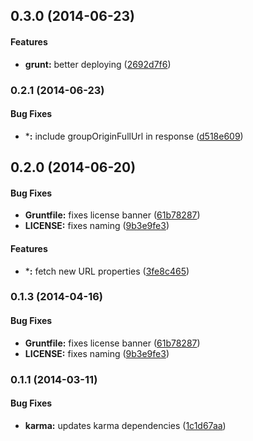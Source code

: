 <a name="0.3.0"></a>
## 0.3.0 (2014-06-23)


#### Features

* **grunt:** better deploying ([2692d7f6](https://github.com/sofa/sofa-search-service/commit/2692d7f631d95413a67c4736be3a19482829bb4e))


<a name="0.2.1"></a>
### 0.2.1 (2014-06-23)


#### Bug Fixes

* ***:** include groupOriginFullUrl in response ([d518e609](https://github.com/sofa/sofa-search-service/commit/d518e6095b4c176151cede5c7ca2e9fac40125e1))


<a name="0.2.0"></a>
## 0.2.0 (2014-06-20)


#### Bug Fixes

* **Gruntfile:** fixes license banner ([61b78287](https://github.com/sofa/sofa-search-service/commit/61b7828701121cb4da5af72586fdbe71d2b6841b))
* **LICENSE:** fixes naming ([9b3e9fe3](https://github.com/sofa/sofa-search-service/commit/9b3e9fe3fcd4388911f57d195510117648f8c985))


#### Features

* ***:** fetch new URL properties ([3fe8c465](https://github.com/sofa/sofa-search-service/commit/3fe8c465198ea31b647a9d3b4cb7cb863dd7bc02))


<a name="0.1.3"></a>
### 0.1.3 (2014-04-16)


#### Bug Fixes

* **Gruntfile:** fixes license banner ([61b78287](https://github.com/sofa/sofa-search-service/commit/61b7828701121cb4da5af72586fdbe71d2b6841b))
* **LICENSE:** fixes naming ([9b3e9fe3](https://github.com/sofa/sofa-search-service/commit/9b3e9fe3fcd4388911f57d195510117648f8c985))


<a name="0.1.1"></a>
### 0.1.1 (2014-03-11)


#### Bug Fixes

* **karma:** updates karma dependencies ([1c1d67aa](https://github.com/sofa/sofa-search-service/commit/1c1d67aa91661161133c3fd60b85bb808306f328))

